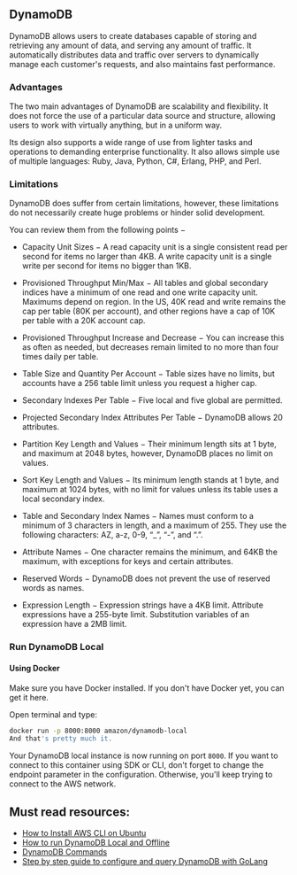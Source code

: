 ## DynamoDB

DynamoDB allows users to create databases capable of storing and retrieving any amount of data, and serving any amount of traffic. It automatically distributes data and traffic over servers to dynamically manage each customer's requests, and also maintains fast performance.

### Advantages

The two main advantages of DynamoDB are scalability and flexibility. It does not force the use of a particular data source and structure, allowing users to work with virtually anything, but in a uniform way.

Its design also supports a wide range of use from lighter tasks and operations to demanding enterprise functionality. It also allows simple use of multiple languages: Ruby, Java, Python, C#, Erlang, PHP, and Perl.

### Limitations

DynamoDB does suffer from certain limitations, however, these limitations do not necessarily create huge problems or hinder solid development.

You can review them from the following points −

- Capacity Unit Sizes − A read capacity unit is a single consistent read per second for items no larger than 4KB. A write capacity unit is a single write per second for items no bigger than 1KB.

- Provisioned Throughput Min/Max − All tables and global secondary indices have a minimum of one read and one write capacity unit. Maximums depend on region. In the US, 40K read and write remains the cap per table (80K per account), and other regions have a cap of 10K per table with a 20K account cap.

- Provisioned Throughput Increase and Decrease − You can increase this as often as needed, but decreases remain limited to no more than four times daily per table.

- Table Size and Quantity Per Account − Table sizes have no limits, but accounts have a 256 table limit unless you request a higher cap.

- Secondary Indexes Per Table − Five local and five global are permitted.

- Projected Secondary Index Attributes Per Table − DynamoDB allows 20 attributes.

- Partition Key Length and Values − Their minimum length sits at 1 byte, and maximum at 2048 bytes, however, DynamoDB places no limit on values.

- Sort Key Length and Values − Its minimum length stands at 1 byte, and maximum at 1024 bytes, with no limit for values unless its table uses a local secondary index.

- Table and Secondary Index Names − Names must conform to a minimum of 3 characters in length, and a maximum of 255. They use the following characters: AZ, a-z, 0-9, “\_”, “-”, and “.”.

- Attribute Names − One character remains the minimum, and 64KB the maximum, with exceptions for keys and certain attributes.

- Reserved Words − DynamoDB does not prevent the use of reserved words as names.

- Expression Length − Expression strings have a 4KB limit. Attribute expressions have a 255-byte limit. Substitution variables of an expression have a 2MB limit.

### Run DynamoDB Local

#### Using Docker

Make sure you have Docker installed. If you don't have Docker yet, you can get it here.

Open terminal and type:

```sh
docker run -p 8000:8000 amazon/dynamodb-local
And that's pretty much it.
```

Your DynamoDB local instance is now running on port `8000`. If you want to connect to this container using SDK or CLI, don't forget to change the endpoint parameter in the configuration. Otherwise, you'll keep trying to connect to the AWS network.

## Must read resources:

- [How to Install AWS CLI on Ubuntu](https://linoxide.com/how-to-install-aws-cli-on-ubuntu-20-04/#:~:text=1%20Prerequisites%202%20Installation.%20AWS%20CLI%20utility%20package,Contents%20to%20S3%20Bucket.%20...%209%20Conclusion.%20)
- [How to run DynamoDB Local and Offline](https://dynobase.dev/run-dynamodb-locally/)
- [DynamoDB Commands](https://docs.aws.amazon.com/cli/latest/reference/dynamodb/index.html)
- [Step by step guide to configure and query DynamoDB with GoLang](https://medium.com/@spiritualcoder/step-by-step-guide-to-use-dynamodb-with-golang-cd374f159a64)
